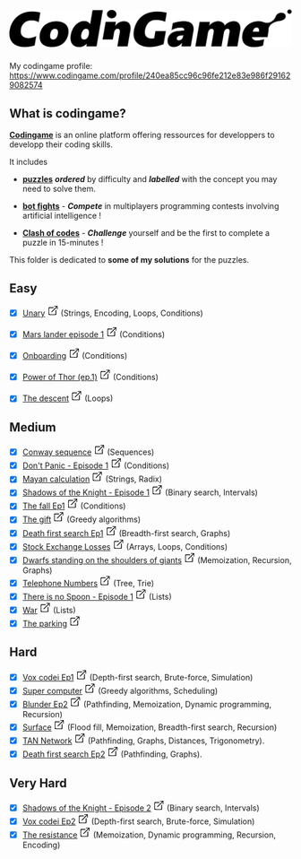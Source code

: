 # ![codingame-banner](codingame_banner.png)

My codingame profile: https://www.codingame.com/profile/240ea85cc96c96fe212e83e986f291629082574

## What is codingame?

[**Codingame**](https://www.codingame.com/training) is an online platform offering ressources for developpers to developp their coding skills.

It includes

* [**puzzles**](https://www.codingame.com/training) **_ordered_** by difficulty and **_labelled_** with the concept you may need to solve them.

* [**bot fights**](https://www.codingame.com/multiplayer/bot-programming) - **_Compete_** in multiplayers programming contests involving artificial intelligence !

* [**Clash of codes**](https://www.codingame.com/multiplayer/clashofcode) - **_Challenge_** yourself and be the first to complete a puzzle in 15-minutes !


This folder is dedicated to **some of my solutions** for the puzzles.


## Easy
- [x] [Unary](Easy/unary.py) [![](link.png)](https://www.codingame.com/training/easy/unary) (Strings, Encoding, Loops, Conditions)
- [x] [Mars lander episode 1](Easy/mars-lander-episode-1.cpp) [![](link.png)](https://www.codingame.com/training/easy/mars-lander-episode-1) (Conditions)
- [x] [Onboarding](Easy/onboarding.cpp) [![](link.png)](https://www.codingame.com/training/easy/onboarding) (Conditions)
- [x] [Power of Thor (ep.1)](Easy/power-of-thor-1.py) [![](link.png)](https://www.codingame.com/training/easy/power-of-thor-episode-1) (Conditions)
- [x] [The descent](Easy/the-descent.cpp) [![](link.png)](https://www.codingame.com/training/easy/the-descent) (Loops)


## Medium
- [x] [Conway sequence](Medium/conway-sequence.py) [![](link.png)](https://www.codingame.com/training/medium/conway-sequence) (Sequences)
- [x] [Don't Panic - Episode 1](Medium/don't-panic-episode-1.cpp) [![](link.png)](https://www.codingame.com/training/medium/don't-panic-episode-1) (Conditions)
- [x] [Mayan calculation](Medium/mayan-calculation.cpp) [![](link.png)](https://www.codingame.com/training/medium/mayan-calculation) (Strings, Radix)
- [x] [Shadows of the Knight - Episode 1](Medium/shadows-of-the-knight-episode-1.cpp) [![](link.png)](https://www.codingame.com/training/medium/shadows-of-the-knight-episode-1) (Binary search, Intervals)
- [x] [The fall Ep1](Medium/the-fall-ep1.cpp) [![](link.png)](https://www.codingame.com/training/medium/the-fall-episode-1) (Conditions)
- [x] [The gift](Medium/the-gift.cpp) [![](link.png)](https://www.codingame.com/training/medium/the-gift) (Greedy algorithms)
- [x] [Death first search Ep1](Medium/death-first-search-ep1.py) [![](link.png)](https://www.codingame.com/training/medium/death-first-search-episode-1) (Breadth-first search, Graphs)
- [x] [Stock Exchange Losses](Medium/stock_exchange_losses.py) [![](link.png)](https://www.codingame.com/training/medium/stock-exchange-losses) (Arrays, Loops, Conditions)
- [x] [Dwarfs standing on the shoulders of giants](Medium/dwarfs_standing_on_the_shoulders_of_giants.py) [![](link.png)](https://www.codingame.com/training/medium/dwarfs-standing-on-the-shoulders-of-giants) (Memoization, Recursion, Graphs)
- [x] [Telephone Numbers](Medium/telephone-numbers.cpp) [![](link.png)](https://www.codingame.com/training/medium/telephone-numbers) (Tree, Trie)
- [x] [There is no Spoon - Episode 1](Medium/there-is-no-spoon-episode-1.cpp) [![](link.png)](https://www.codingame.com/training/medium/there-is-no-spoon-episode-1) (Lists)
- [x] [War](Medium/war.cpp) [![](link.png)](https://www.codingame.com/training/medium/winamax-battle) (Lists)
- [x] [The parking](Medium/the-parking.py) [![](link.png)](https://www.codingame.com/training/medium/the-parking)

## Hard
- [x] [Vox codei Ep1](Hard/vox-codei-ep1.cpp) [![](link.png)](https://www.codingame.com/training/hard/vox-codei-episode-1) (Depth-first search, Brute-force, Simulation)
- [x] [Super computer](Hard/super-computer.cpp) [![](link.png)](https://www.codingame.com/training/hard/super-computer) (Greedy algorithms, Scheduling)
- [x] [Blunder Ep2](Hard/blunder-ep2.py) [![](link.png)](https://www.codingame.com/training/hard/blunder-episode-2) (Pathfinding, Memoization, Dynamic programming, Recursion)
- [x] [Surface](Hard/surface.cpp) [![](link.png)](https://www.codingame.com/training/hard/surface) (Flood fill, Memoization, Breadth-first search, Recursion)
- [x] [TAN Network](Hard/tan_network.py) [![](link.png)](https://www.codingame.com/ide/puzzle/tan-network) (Pathfinding, Graphs, Distances, Trigonometry).
- [x] [Death first search Ep2](Hard/death-first-search-ep2.py) [![](link.png)](https://www.codingame.com/training/hard/death-first-search-episode-2) (Pathfinding, Graphs).

## Very Hard
- [x] [Shadows of the Knight - Episode 2](Very-hard/shadows-of-the-knight-episode-2.py) [![](link.png)](https://www.codingame.com/training/expert/shadows-of-the-knight-episode-2) (Binary search, Intervals)
- [x] [Vox codei Ep2](Very-hard/vox-codei-ep2.cpp) [![](link.png)](https://www.codingame.com/training/hard/vox-codei-episode-2) (Depth-first search, Brute-force, Simulation)
- [x] [The resistance](Very-hard/the-resistance.py) [![](link.png)](https://www.codingame.com/training/expert/the-resistance) (Memoization, Dynamic programming, Recursion, Encoding)
